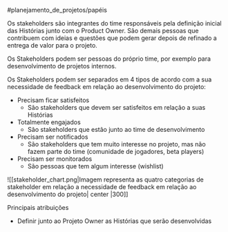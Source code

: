 #planejamento_de_projetos/papéis

Os stakeholders são integrantes do time responsáveis pela definição inicial das Histórias junto com o Product Owner. São demais pessoas que contribuem com ideias e questões que podem gerar depois de refinado a entrega de valor para o projeto.

Os Stakeholders podem ser pessoas do próprio time, por exemplo para desenvolvimento de projetos internos.

Os Stakeholders podem ser separados em 4 tipos de acordo com a sua necessidade de feedback em relação ao desenvolvimento do projeto:

- Precisam ficar satisfeitos
	- São stakeholders que devem ser satisfeitos em relação a suas Histórias
- Totalmente engajados
	- São stakeholders que estão junto ao time de desenvolvimento
- Precisam ser notificados
	- São stakeholders que tem muito interesse no projeto, mas não fazem parte do time (comunidade de jogadores, beta players)
- Precisam ser monitorados
	- São pessoas que tem algum interesse (wishlist)

![[stakeholder_chart.png|Imagem representa as quatro categorias de stakeholder em relação a necessidade de feedback em relação ao desenvolvimento do projeto| center |300]]

Principais atribuições

- Definir junto ao Projeto Owner as Histórias que serão desenvolvidas